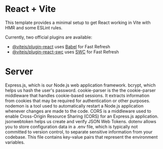 # React + Vite

This template provides a minimal setup to get React working in Vite with HMR and some ESLint rules.

Currently, two official plugins are available:

- [@vitejs/plugin-react](https://github.com/vitejs/vite-plugin-react/blob/main/packages/plugin-react/README.md) uses [Babel](https://babeljs.io/) for Fast Refresh
- [@vitejs/plugin-react-swc](https://github.com/vitejs/vite-plugin-react-swc) uses [SWC](https://swc.rs/) for Fast Refresh

# Server

Express.js, which is our Node.js web application framework.
bcrypt, which helps us hash the user's password.
cookie-parser is the the cookie-parser middleware that handles cookie-based sessions. It extracts information from cookies that may be required for authentication or other purposes.
nodemon is a tool used to automatically restart a Node.js application whenever changes are made to the code.
CORS is a middleware used to enable Cross-Origin Resource Sharing (CORS) for an Express.js application.
jsonwebtoken helps us create and verify JSON Web Tokens.
dotenv allows you to store configuration data in a .env file, which is typically not committed to version control, to separate sensitive information from your codebase. This file contains key-value pairs that represent the environment variables.
